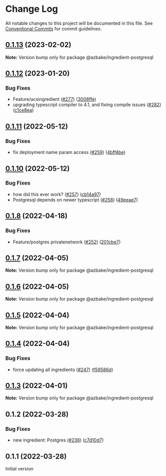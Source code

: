 # Change Log

All notable changes to this project will be documented in this file.
See [Conventional Commits](https://conventionalcommits.org) for commit guidelines.

## [0.1.13](https://github.com/HomecareHomebase/azure-bake/compare/@azbake/ingredient-postgresql@0.1.12...@azbake/ingredient-postgresql@0.1.13) (2023-02-02)

**Note:** Version bump only for package @azbake/ingredient-postgresql





## [0.1.12](https://github.com/HomecareHomebase/azure-bake/compare/@azbake/ingredient-postgresql@0.1.11...@azbake/ingredient-postgresql@0.1.12) (2023-01-20)


### Bug Fixes

* Feature/acsingredient ([#277](https://github.com/HomecareHomebase/azure-bake/issues/277)) ([3008ffe](https://github.com/HomecareHomebase/azure-bake/commit/3008ffeff09c6a2ca0c02643d278604674b2fc36))
* upgrading typescript compiler to 4.1, and fixing compile issues ([#282](https://github.com/HomecareHomebase/azure-bake/issues/282)) ([c1ce8ea](https://github.com/HomecareHomebase/azure-bake/commit/c1ce8ea3330bd4c7662dd12209829c68e2b60a3e))





## [0.1.11](https://github.com/HomecareHomebase/azure-bake/compare/@azbake/ingredient-postgresql@0.1.10...@azbake/ingredient-postgresql@0.1.11) (2022-05-12)


### Bug Fixes

* fix deployment name param access ([#259](https://github.com/HomecareHomebase/azure-bake/issues/259)) ([4bff4be](https://github.com/HomecareHomebase/azure-bake/commit/4bff4bed3008bef06f50e611a4aaa4ac40adab42))





## [0.1.10](https://github.com/HomecareHomebase/azure-bake/compare/@azbake/ingredient-postgresql@0.1.8...@azbake/ingredient-postgresql@0.1.10) (2022-05-12)


### Bug Fixes

* how did this ever work? ([#257](https://github.com/HomecareHomebase/azure-bake/issues/257)) ([cb14a97](https://github.com/HomecareHomebase/azure-bake/commit/cb14a97079d53102bf9dee1036b0530af0d16829))
* Postgresql depends on newer typescript ([#258](https://github.com/HomecareHomebase/azure-bake/issues/258)) ([49eeae7](https://github.com/HomecareHomebase/azure-bake/commit/49eeae7a02336b299bfac5e8a5ced0ede17d459a))





## [0.1.8](https://github.com/HomecareHomebase/azure-bake/compare/@azbake/ingredient-postgresql@0.1.7...@azbake/ingredient-postgresql@0.1.8) (2022-04-18)


### Bug Fixes

* Feature/postgres privatenetwork ([#252](https://github.com/HomecareHomebase/azure-bake/issues/252)) ([201cbe7](https://github.com/HomecareHomebase/azure-bake/commit/201cbe70412204b228b5576177e4a8f1df8d99e4))





## [0.1.7](https://github.com/HomecareHomebase/azure-bake/compare/@azbake/ingredient-postgresql@0.1.6...@azbake/ingredient-postgresql@0.1.7) (2022-04-05)

**Note:** Version bump only for package @azbake/ingredient-postgresql





## [0.1.6](https://github.com/HomecareHomebase/azure-bake/compare/@azbake/ingredient-postgresql@0.1.5...@azbake/ingredient-postgresql@0.1.6) (2022-04-05)

**Note:** Version bump only for package @azbake/ingredient-postgresql





## [0.1.5](https://github.com/HomecareHomebase/azure-bake/compare/@azbake/ingredient-postgresql@0.1.4...@azbake/ingredient-postgresql@0.1.5) (2022-04-04)

**Note:** Version bump only for package @azbake/ingredient-postgresql





## [0.1.4](https://github.com/HomecareHomebase/azure-bake/compare/@azbake/ingredient-postgresql@0.1.3...@azbake/ingredient-postgresql@0.1.4) (2022-04-04)


### Bug Fixes

* force updating all ingredients ([#247](https://github.com/HomecareHomebase/azure-bake/issues/247)) ([f59586d](https://github.com/HomecareHomebase/azure-bake/commit/f59586d8b364860cc4b30059feb9a56d2cc329a0))





## [0.1.3](https://github.com/HomecareHomebase/azure-bake/compare/@azbake/ingredient-postgresql@0.1.2...@azbake/ingredient-postgresql@0.1.3) (2022-04-01)

**Note:** Version bump only for package @azbake/ingredient-postgresql





## 0.1.2 (2022-03-28)


### Bug Fixes

* new ingredient: Postgres ([#236](https://github.com/HomecareHomebase/azure-bake/issues/236)) ([c7d10d7](https://github.com/HomecareHomebase/azure-bake/commit/c7d10d7bdfd2250506f2793e874077b2d360421c))






## 0.1.1 (2022-03-28)

Initial version
